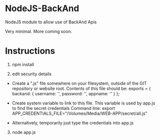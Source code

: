 # NodeJS-BackAnd

NodeJS module to allow use of BackAnd Apis

Very minimal. More coming soon.


# Instructions

1) npm install

2) edit security details 

  * Create a ".js" file somewhere on your filesystem, outside of the GIT repository or website root. Contents of this file should be: exports = { backand: { username: '', password: '', appname: '' } };

  * Create system variable to link to this file. This variable is used by app.js to find the secret credentials Command line: export APP_CREDENTIALS_FILE="/Volumes/Media/WEB-APP/secret/all.js"

  * Alternatively, temporarily just type the credentials into app.js

3) node app.js